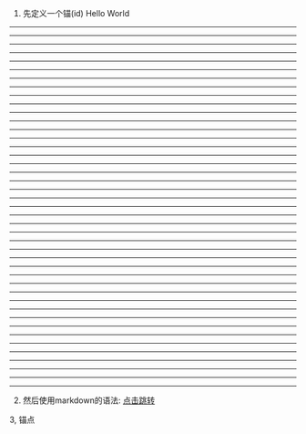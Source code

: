 1. 先定义一个锚(id)
<span id="jump">Hello World</span>

---------------------------------
---------------------------------
---------------------------------
---------------------------------
---------------------------------
---------------------------------
---------------------------------
---------------------------------
---------------------------------
---------------------------------
---------------------------------
---------------------------------
---------------------------------
---------------------------------
---------------------------------
---------------------------------
---------------------------------
---------------------------------
---------------------------------
---------------------------------
---------------------------------
---------------------------------
---------------------------------
---------------------------------
---------------------------------
---------------------------------
---------------------------------
---------------------------------
---------------------------------
---------------------------------
---------------------------------
---------------------------------
---------------------------------
---------------------------------
---------------------------------
---------------------------------
---------------------------------
---------------------------------
---------------------------------
---------------------------------
---------------------------------
---------------------------------
---------------------------------

2. 然后使用markdown的语法:
[点击跳转](#jump)

3, 锚点
<div id="way1"></div>
<span id="way2"></span>
<a id="way3"></a>
